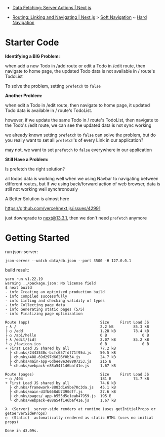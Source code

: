 - [Data Fetching: Server Actions | Next.js](https://nextjs.org/docs/app/building-your-application/data-fetching/server-actions)

- [Routing: Linking and Navigating | Next.js](https://nextjs.org/docs/app/building-your-application/routing/linking-and-navigating) > [Soft Navigation](https://nextjs.org/docs/app/building-your-application/routing/linking-and-navigating#soft-navigation) ~ [Hard Navigation](https://nextjs.org/docs/app/building-your-application/routing/linking-and-navigating#hard-navigation)

# Starter Code

**Identifying a BIG Problem:**

when add a new Todo in /add route or edit a Todo in /edit route, then navigate to home page, the updated Todo data is not available in / route's TodoList

To solve the problem, setting `prefetch` to `false`

**Another Problem:**

when edit a Todo in /edit route, then navigate to home page, it updated Todo data is available in / route's TodoList.

however, if we update the same Todo in / route's TodoList, then navigate to the Todo's /edit route, we can see the updated data is not sync working

we already known setting `prefetch` to `false` can solve the problem, but do you really want to set all `prefetch`'s of every Link in our application?

may not, we want to set `prefetch` to `false` everywhere in our application

**Still Have a Problem:**

Is prefetch the right solution?

all todos data is working well when we using Navbar to navigating between different routes, but If we using back/forward action of web browser, data is still not working well synchronously

A Better Solution is almost here

https://github.com/vercel/next.js/issues/42991

just downgrade to next@13.3.1, then we don't need `prefetch` anymore

# Getting Started

run json-server:

```shell
json-server --watch data/db.json --port 3500 -H 127.0.0.1
```

build result:

```shell
yarn run v1.22.19
warning ../package.json: No license field
$ next build
- info Creating an optimized production build
- info Compiled successfully
- info Linting and checking validity of types
- info Collecting page data
- info Generating static pages (5/5)
- info Finalizing page optimization

Route (app)                                Size     First Load JS
┌ λ /                                      2.2 kB         85.3 kB
├ ○ /add                                   1.28 kB        78.4 kB
├ ○ /api/hello                             0 B                0 B
├ λ /edit/[id]                             2.07 kB        85.2 kB
└ ○ /favicon.ico                           0 B                0 B
+ First Load JS shared by all              77.2 kB
  ├ chunks/2443530c-bcfc657fdf71f95d.js    50.5 kB
  ├ chunks/488-69d297d6626f0b34.js         24.7 kB
  ├ chunks/main-app-6dbee8e3e8807253.js    215 B
  └ chunks/webpack-e88a54f146baf41e.js     1.67 kB

Route (pages)                              Size     First Load JS
─ ○ /404                                   181 B          74.7 kB
+ First Load JS shared by all              74.6 kB
  ├ chunks/framework-8883d1e9be70c3da.js   45.1 kB
  ├ chunks/main-d3fb668db7390dff.js        27.6 kB
  ├ chunks/pages/_app-b555d5e1eab47959.js  195 B
  └ chunks/webpack-e88a54f146baf41e.js     1.67 kB

λ  (Server)  server-side renders at runtime (uses getInitialProps or getServerSideProps)
○  (Static)  automatically rendered as static HTML (uses no initial props)

Done in 43.09s.
```
